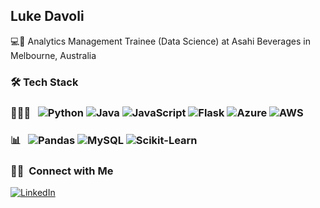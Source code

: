 ## Luke Davoli
💻🍺 Analytics Management Trainee (Data Science) at Asahi Beverages in Melbourne, Australia

### 🛠 Tech Stack
### 👨🏻‍💻 &nbsp; ![Python](https://img.shields.io/badge/-Python-333333?style=flat&logo=python) ![Java](https://img.shields.io/badge/-Java-333333?style=flat&logo=Java&logoColor=007396) ![JavaScript](https://img.shields.io/badge/-JavaScript-333333?style=flat&logo=javascript) ![Flask](https://img.shields.io/badge/-Flask-333333?style=flat&logo=flask) ![Azure](https://img.shields.io/badge/-Azure-333333?style=flat&logo=Azure) ![AWS](https://img.shields.io/badge/-AWS-333333?style=flat&logo=Amazon-AWS)
  
### 📊 &nbsp; ![Pandas](https://img.shields.io/badge/-Pandas-333333?style=flat&logo=pandas) ![MySQL](https://img.shields.io/badge/-MySQL-333333?style=flat&logo=mysql) ![Scikit-Learn](https://img.shields.io/badge/-ScikitLearn-333333?style=flat&logo=scikit-learn)
  

<h3> 🤝🏻 &nbsp;Connect with Me </h3>

<p>
  <a href="https://www.linkedin.com/in/luke-davoli-5645481a5/"><img alt="LinkedIn" src="https://img.shields.io/badge/LinkedIn-%20Luke%20Davoli-blue?style=flat-square&logo=linkedin"></a>
</p>

